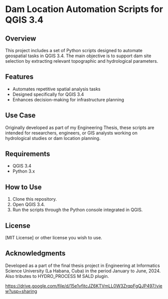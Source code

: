 # Dam Location Automation Scripts for QGIS 3.4

## Overview
This project includes a set of Python scripts designed to automate geospatial tasks in QGIS 3.4. The main objective is to support dam site selection by extracting relevant topographic and hydrological parameters.

## Features
- Automates repetitive spatial analysis tasks
- Designed specifically for QGIS 3.4
- Enhances decision-making for infrastructure planning

## Use Case
Originally developed as part of my Engineering Thesis, these scripts are intended for researchers, engineers, or GIS analysts working on hydrological studies or dam location planning.

## Requirements
- QGIS 3.4
- Python 3.x

## How to Use
1. Clone this repository.
2. Open QGIS 3.4.
3. Run the scripts through the Python console integrated in QGIS.

## License
[MIT License] or other license you wish to use.

## Acknowledgments
Developed as a part of the final thesis project in Engineering at Informatics Science University (La Habana, Cuba) in the period January to June, 2024. Also tributes to  HYDRO_PROCESS M
SALD plugin.

https://drive.google.com/file/d/15e1vfitcJZ6KTVmLL0W3ZrqpFgQJP497/view?usp=sharing
